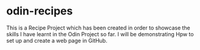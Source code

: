 # odin-recipes
This is a Recipe Project which has been created in order to showcase the skills I have learnt in the Odin Project so far. I will be demonstrating Hpw to set up and create a web page in GitHub.